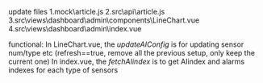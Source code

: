 update files
  1.mock\article.js
  2.src\api\article.js
  3.src\views\dashboard\admin\components\LineChart.vue
  4.src\views\dashboard\admin\index.vue

functional:
 In LineChart.vue,  the *updateAIConfig* is for updating sensor num/type etc (refresh==true, remove all the previous setup, only keep the current one)
 In index.vue, the *fetchAIindex* is to get AIindex and alarms indexes for each type of sensors
  